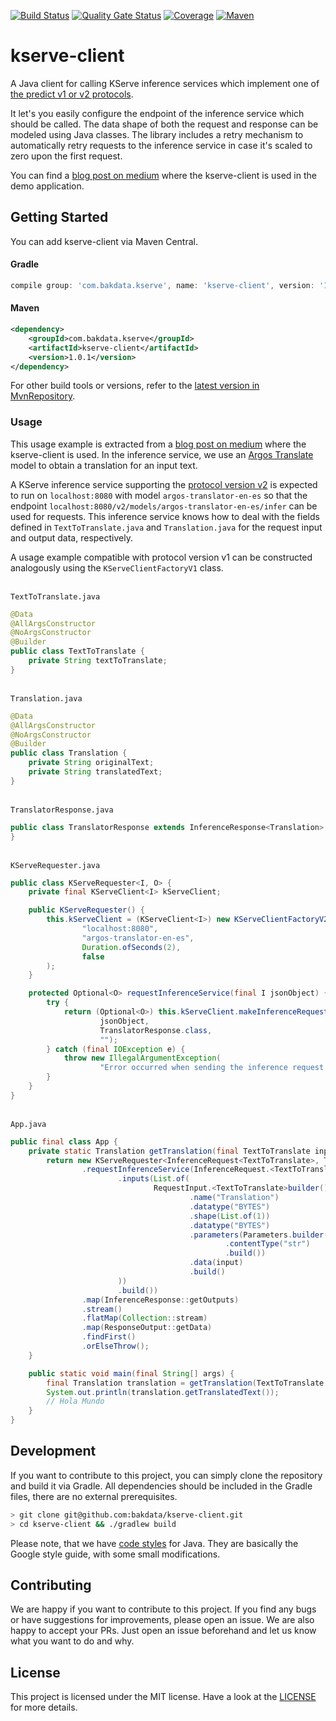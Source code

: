 [![Build Status](https://dev.azure.com/bakdata/public/_apis/build/status/bakdata.kserve-client?repoName=bakdata%2Fkserve-client&branchName=main)](https://dev.azure.com/bakdata/public/_build/latest?definitionId=32&repoName=bakdata%2Fkserve-client&branchName=main)
[![Quality Gate Status](https://sonarcloud.io/api/project_badges/measure?project=com.bakdata.kserve%3Akserve-client&metric=alert_status)](https://sonarcloud.io/summary/new_code?id=com.bakdata.kserve%3Akserve-client)
[![Coverage](https://sonarcloud.io/api/project_badges/measure?project=com.bakdata.kserve%3Akserve-client&metric=coverage)](https://sonarcloud.io/summary/new_code?id=com.bakdata.kserve%3Akserve-client)
[![Maven](https://img.shields.io/maven-central/v/com.bakdata.kserve/kserve-client.svg)](https://search.maven.org/search?q=g:com.bakdata.kserve%20AND%20a:kserve-client&core=gav)


# kserve-client

A Java client for calling KServe inference services which implement one of [the predict v1 or v2 protocols](https://kserve.github.io/website/modelserving/v1beta1/serving_runtime/). 

It let's you easily configure the endpoint of the inference service which should be called. 
The data shape of both the request and response can be modeled using Java classes. 
The library includes a retry mechanism to automatically retry requests to the inference service in case it's scaled to zero upon the first request.

You can find a [blog post on medium](https://medium.com/bakdata/scalable-machine-learning-with-kafka-streams-and-kserve-85308858d867) where the kserve-client is used in the demo application.

## Getting Started

You can add kserve-client via Maven Central.

#### Gradle
```gradle
compile group: 'com.bakdata.kserve', name: 'kserve-client', version: '1.0.1'
```

#### Maven
```xml
<dependency>
    <groupId>com.bakdata.kserve</groupId>
    <artifactId>kserve-client</artifactId>
    <version>1.0.1</version>
</dependency>
```


For other build tools or versions, refer to the [latest version in MvnRepository](https://mvnrepository.com/artifact/com.bakdata.kserve/kserve-client/latest).

### Usage

This usage example is extracted from a [blog post on medium](https://medium.com/bakdata/scalable-machine-learning-with-kafka-streams-and-kserve-85308858d867) where the kserve-client is used. In the inference service, we use an [Argos Translate](https://github.com/argosopentech/argos-translate) model to obtain a translation for an input text.

A KServe inference service supporting the [protocol version v2](https://kserve.github.io/website/modelserving/inference_api) is expected to run on `localhost:8080` with model `argos-translator-en-es` so that the endpoint `localhost:8080/v2/models/argos-translator-en-es/infer` can be used for requests.
This inference service knows how to deal with the fields defined in `TextToTranslate.java` and `Translation.java` for the request input and output data, respectively.

A usage example compatible with protocol version v1 can be constructed analogously using the `KServeClientFactoryV1` class.

\
`TextToTranslate.java`
```java
@Data
@AllArgsConstructor
@NoArgsConstructor
@Builder
public class TextToTranslate {
    private String textToTranslate;
}
```

\
`Translation.java`
```java
@Data
@AllArgsConstructor
@NoArgsConstructor
@Builder
public class Translation {
    private String originalText;
    private String translatedText;
}
```

\
`TranslatorResponse.java`
```java
public class TranslatorResponse extends InferenceResponse<Translation> {
}
```

\
`KServeRequester.java`
```java
public class KServeRequester<I, O> {
    private final KServeClient<I> kServeClient;

    public KServeRequester() {
        this.kServeClient = (KServeClient<I>) new KServeClientFactoryV2().getKServeClient(
                "localhost:8080",
                "argos-translator-en-es",
                Duration.ofSeconds(2),
                false
        );
    }

    protected Optional<O> requestInferenceService(final I jsonObject) {
        try {
            return (Optional<O>) this.kServeClient.makeInferenceRequest(
                    jsonObject,
                    TranslatorResponse.class,
                    "");
        } catch (final IOException e) {
            throw new IllegalArgumentException(
                    "Error occurred when sending the inference request or receiving the response", e);
        }
    }
}
```

\
`App.java`
```java
public final class App {
    private static Translation getTranslation(final TextToTranslate input) {
        return new KServeRequester<InferenceRequest<TextToTranslate>, TranslatorResponse>()
                .requestInferenceService(InferenceRequest.<TextToTranslate>builder()
                        .inputs(List.of(
                                RequestInput.<TextToTranslate>builder()
                                        .name("Translation")
                                        .datatype("BYTES")
                                        .shape(List.of(1))
                                        .datatype("BYTES")
                                        .parameters(Parameters.builder()
                                                .contentType("str")
                                                .build())
                                        .data(input)
                                        .build()
                        ))
                        .build())
                .map(InferenceResponse::getOutputs)
                .stream()
                .flatMap(Collection::stream)
                .map(ResponseOutput::getData)
                .findFirst()
                .orElseThrow();
    }

    public static void main(final String[] args) {
        final Translation translation = getTranslation(TextToTranslate.builder().textToTranslate("Hello World").build());
        System.out.println(translation.getTranslatedText());
        // Hola Mundo
    }
}
```

## Development

If you want to contribute to this project, you can simply clone the repository and build it via Gradle.
All dependencies should be included in the Gradle files, there are no external prerequisites.

```bash
> git clone git@github.com:bakdata/kserve-client.git
> cd kserve-client && ./gradlew build
```

Please note, that we have [code styles](https://github.com/bakdata/bakdata-code-styles) for Java.
They are basically the Google style guide, with some small modifications.

## Contributing

We are happy if you want to contribute to this project.
If you find any bugs or have suggestions for improvements, please open an issue.
We are also happy to accept your PRs.
Just open an issue beforehand and let us know what you want to do and why.

## License
This project is licensed under the MIT license.
Have a look at the [LICENSE](https://github.com/bakdata/kserve-client/blob/main/LICENSE) for more details.